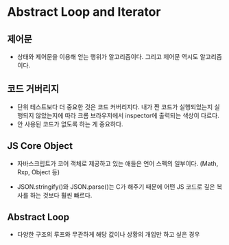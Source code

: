 # Abstract Loop and Iterator

## 제어문
* 상태와 제어문을 이용해 얻는 행위가 알고리즘이다. 그리고 제어문 역시도 알고리즘이다. 

## 코드 거버리지
* 단위 테스트보다 더 중요한 것은 코드 커버리지다. 내가 짠 코드가 실행되었는지 실행되지 않았는지에 따라 크롬 브라우저에서 inspector에 출력되는 색상이 다르다. 
* 안 사용된 코드가 없도록 하는 게 중요하다.

## JS Core Object
* 자바스크립트가 코어 객체로 제공하고 있는 애들은 언어 스펙의 일부이다. (Math, Rxp, Object 등)

* JSON.stringify()와 JSON.parse()는 C가 해주기 때문에 어떤 JS 코드로 깊은 복사를 하는 것보다 훨씬 빠르다.

## Abstract Loop
* 다양한 구조의 루프와 무관하게 해당 값이나 상황의 개입만 하고 싶은 경우